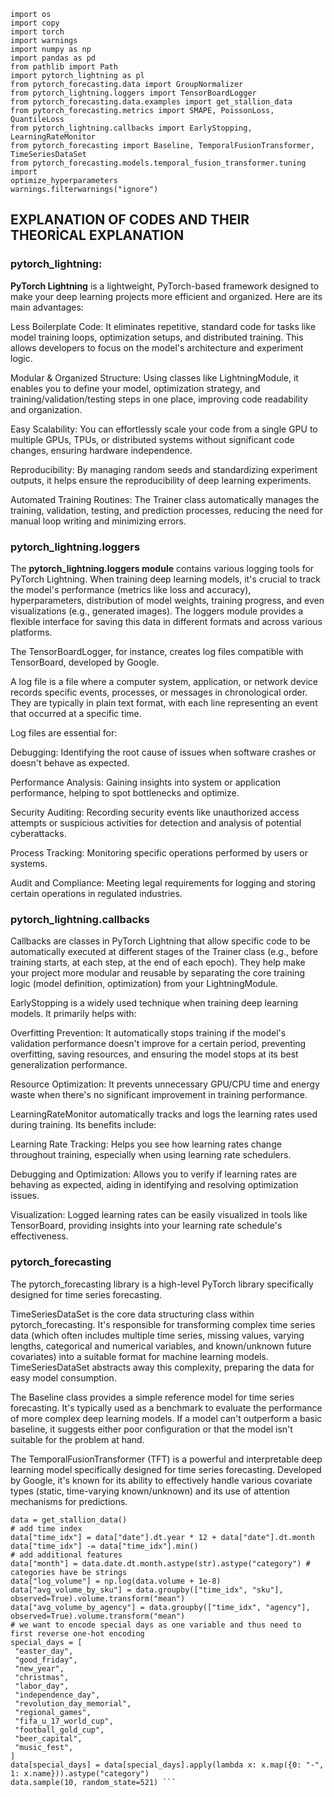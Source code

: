 ```
import os
import copy
import torch
import warnings
import numpy as np
import pandas as pd
from pathlib import Path
import pytorch_lightning as pl
from pytorch_forecasting.data import GroupNormalizer
from pytorch_lightning.loggers import TensorBoardLogger
from pytorch_forecasting.data.examples import get_stallion_data
from pytorch_forecasting.metrics import SMAPE, PoissonLoss, QuantileLoss
from pytorch_lightning.callbacks import EarlyStopping, LearningRateMonitor
from pytorch_forecasting import Baseline, TemporalFusionTransformer, 
TimeSeriesDataSet
from pytorch_forecasting.models.temporal_fusion_transformer.tuning import 
optimize_hyperparameters
warnings.filterwarnings("ignore")
```

## EXPLANATION OF CODES AND THEIR THEORİCAL EXPLANATION

### pytorch_lightning: 

**PyTorch Lightning** is a lightweight, PyTorch-based framework designed to make your deep learning projects more efficient and organized. Here are its main advantages:

Less Boilerplate Code: It eliminates repetitive, standard code for tasks like model training loops, optimization setups, and distributed training. This allows developers to focus on the model's architecture and experiment logic.

Modular & Organized Structure: Using classes like LightningModule, it enables you to define your model, optimization strategy, and training/validation/testing steps in one place, improving code readability and organization.

Easy Scalability: You can effortlessly scale your code from a single GPU to multiple GPUs, TPUs, or distributed systems without significant code changes, ensuring hardware independence.

Reproducibility: By managing random seeds and standardizing experiment outputs, it helps ensure the reproducibility of deep learning experiments.

Automated Training Routines: The Trainer class automatically manages the training, validation, testing, and prediction processes, reducing the need for manual loop writing and minimizing errors.

### pytorch_lightning.loggers

The **pytorch_lightning.loggers module** contains various logging tools for PyTorch Lightning. When training deep learning models, it's crucial to track the model's performance (metrics like loss and accuracy), hyperparameters, distribution of model weights, training progress, and even visualizations (e.g., generated images). The loggers module provides a flexible interface for saving this data in different formats and across various platforms.

The TensorBoardLogger, for instance, creates log files compatible with TensorBoard, developed by Google.

A log file is a file where a computer system, application, or network device records specific events, processes, or messages in chronological order. They are typically in plain text format, with each line representing an event that occurred at a specific time.

Log files are essential for:

Debugging: Identifying the root cause of issues when software crashes or doesn't behave as expected.

Performance Analysis: Gaining insights into system or application performance, helping to spot bottlenecks and optimize.

Security Auditing: Recording security events like unauthorized access attempts or suspicious activities for detection and analysis of potential cyberattacks.

Process Tracking: Monitoring specific operations performed by users or systems.

Audit and Compliance: Meeting legal requirements for logging and storing certain operations in regulated industries.

### pytorch_lightning.callbacks
Callbacks are classes in PyTorch Lightning that allow specific code to be automatically executed at different stages of the Trainer class (e.g., before training starts, at each step, at the end of each epoch). They help make your project more modular and reusable by separating the core training logic (model definition, optimization) from your LightningModule.

EarlyStopping is a widely used technique when training deep learning models. It primarily helps with:

Overfitting Prevention: It automatically stops training if the model's validation performance doesn't improve for a certain period, preventing overfitting, saving resources, and ensuring the model stops at its best generalization performance.

Resource Optimization: It prevents unnecessary GPU/CPU time and energy waste when there's no significant improvement in training performance.

LearningRateMonitor automatically tracks and logs the learning rates used during training. Its benefits include:

Learning Rate Tracking: Helps you see how learning rates change throughout training, especially when using learning rate schedulers.

Debugging and Optimization: Allows you to verify if learning rates are behaving as expected, aiding in identifying and resolving optimization issues.

Visualization: Logged learning rates can be easily visualized in tools like TensorBoard, providing insights into your learning rate schedule's effectiveness.

### pytorch_forecasting
The pytorch_forecasting library is a high-level PyTorch library specifically designed for time series forecasting.

TimeSeriesDataSet is the core data structuring class within pytorch_forecasting. It's responsible for transforming complex time series data (which often includes multiple time series, missing values, varying lengths, categorical and numerical variables, and known/unknown future covariates) into a suitable format for machine learning models. TimeSeriesDataSet abstracts away this complexity, preparing the data for easy model consumption.

The Baseline class provides a simple reference model for time series forecasting. It's typically used as a benchmark to evaluate the performance of more complex deep learning models. If a model can't outperform a basic baseline, it suggests either poor configuration or that the model isn't suitable for the problem at hand.

The TemporalFusionTransformer (TFT) is a powerful and interpretable deep learning model specifically designed for time series forecasting. Developed by Google, it's known for its ability to effectively handle various covariate types (static, time-varying known/unknown) and its use of attention mechanisms for predictions.

```
data = get_stallion_data()
# add time index
data["time_idx"] = data["date"].dt.year * 12 + data["date"].dt.month
data["time_idx"] -= data["time_idx"].min()
# add additional features
data["month"] = data.date.dt.month.astype(str).astype("category") # categories have be strings
data["log_volume"] = np.log(data.volume + 1e-8)
data["avg_volume_by_sku"] = data.groupby(["time_idx", "sku"], 
observed=True).volume.transform("mean")
data["avg_volume_by_agency"] = data.groupby(["time_idx", "agency"], 
observed=True).volume.transform("mean")
# we want to encode special days as one variable and thus need to first reverse one-hot encoding
special_days = [
 "easter_day",
 "good_friday",
 "new_year",
 "christmas",
 "labor_day",
 "independence_day",
 "revolution_day_memorial",
 "regional_games",
 "fifa_u_17_world_cup",
 "football_gold_cup",
 "beer_capital",
 "music_fest",
]
data[special_days] = data[special_days].apply(lambda x: x.map({0: "-", 1: x.name})).astype("category")
data.sample(10, random_state=521) ```
